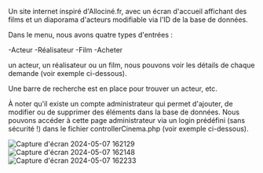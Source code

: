 Un site internet inspiré d'Allociné.fr, avec un écran d'accueil affichant des films et un diaporama d'acteurs modifiable via l'ID de la base de données.

Dans le menu, nous avons quatre types d'entrées :

-Acteur
-Réalisateur
-Film
-Acheter
 
 un acteur,  un réalisateur ou un film, nous pouvons voir les détails de chaque demande (voir exemple ci-dessous).

Une barre de recherche est en place pour trouver un acteur, etc.

À noter qu'il existe un compte administrateur qui permet d'ajouter, de modifier ou de supprimer des éléments dans la base de données. Nous pouvons accéder à cette page administrateur via un login prédéfini (sans sécurité !) dans le fichier controllerCinema.php (voir exemple ci-dessous).



![Capture d'écran 2024-05-07 162129](https://github.com/mohars25/cinemamohamed/assets/162590718/70772f32-a2ba-4aea-90a2-24e4b196bb3f)
![Capture d'écran 2024-05-07 162148](https://github.com/mohars25/cinemamohamed/assets/162590718/0382a41f-e040-4038-8e50-a0d603786e9f)
![Capture d'écran 2024-05-07 162233](https://github.com/mohars25/cinemamohamed/assets/162590718/1077e5f5-23cf-4146-994f-e6b36e41ef0f)
